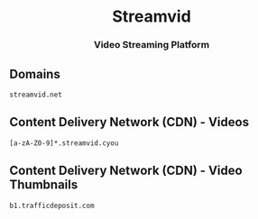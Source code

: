 <h1 align="center">Streamvid</h1>
<h3 align="center">Video Streaming Platform</h3>

## Domains

```
streamvid.net
```

## Content Delivery Network (CDN) - Videos

```
[a-zA-Z0-9]*.streamvid.cyou 
```

## Content Delivery Network (CDN) - Video Thumbnails

```
b1.trafficdeposit.com
```
